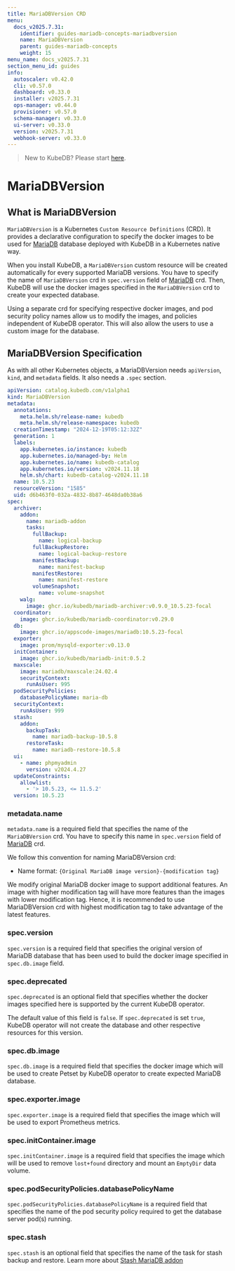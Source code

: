 ```yaml
---
title: MariaDBVersion CRD
menu:
  docs_v2025.7.31:
    identifier: guides-mariadb-concepts-mariadbversion
    name: MariaDBVersion
    parent: guides-mariadb-concepts
    weight: 15
menu_name: docs_v2025.7.31
section_menu_id: guides
info:
  autoscaler: v0.42.0
  cli: v0.57.0
  dashboard: v0.33.0
  installer: v2025.7.31
  ops-manager: v0.44.0
  provisioner: v0.57.0
  schema-manager: v0.33.0
  ui-server: v0.33.0
  version: v2025.7.31
  webhook-server: v0.33.0
---
```


> New to KubeDB? Please start [here](/docs/v2025.7.31/README).

# MariaDBVersion

## What is MariaDBVersion

`MariaDBVersion` is a Kubernetes `Custom Resource Definitions` (CRD). It provides a declarative configuration to specify the docker images to be used for [MariaDB](https://www.mariadb.com) database deployed with KubeDB in a Kubernetes native way.

When you install KubeDB, a `MariaDBVersion` custom resource will be created automatically for every supported MariaDB versions. You have to specify the name of `MariaDBVersion` crd in `spec.version` field of [MariaDB](/docs/v2025.7.31/guides/mariadb/concepts/mariadb) crd. Then, KubeDB will use the docker images specified in the `MariaDBVersion` crd to create your expected database.

Using a separate crd for specifying respective docker images, and pod security policy names allow us to modify the images, and policies independent of KubeDB operator.  This will also allow the users to use a custom image for the database.

## MariaDBVersion Specification

As with all other Kubernetes objects, a MariaDBVersion needs `apiVersion`, `kind`, and `metadata` fields. It also needs a `.spec` section.

```yaml
apiVersion: catalog.kubedb.com/v1alpha1
kind: MariaDBVersion
metadata:
  annotations:
    meta.helm.sh/release-name: kubedb
    meta.helm.sh/release-namespace: kubedb
  creationTimestamp: "2024-12-19T05:12:32Z"
  generation: 1
  labels:
    app.kubernetes.io/instance: kubedb
    app.kubernetes.io/managed-by: Helm
    app.kubernetes.io/name: kubedb-catalog
    app.kubernetes.io/version: v2024.11.18
    helm.sh/chart: kubedb-catalog-v2024.11.18
  name: 10.5.23
  resourceVersion: "1585"
  uid: d6b463f0-032a-4832-8b87-4648da0b38a6
spec:
  archiver:
    addon:
      name: mariadb-addon
      tasks:
        fullBackup:
          name: logical-backup
        fullBackupRestore:
          name: logical-backup-restore
        manifestBackup:
          name: manifest-backup
        manifestRestore:
          name: manifest-restore
        volumeSnapshot:
          name: volume-snapshot
    walg:
      image: ghcr.io/kubedb/mariadb-archiver:v0.9.0_10.5.23-focal
  coordinator:
    image: ghcr.io/kubedb/mariadb-coordinator:v0.29.0
  db:
    image: ghcr.io/appscode-images/mariadb:10.5.23-focal
  exporter:
    image: prom/mysqld-exporter:v0.13.0
  initContainer:
    image: ghcr.io/kubedb/mariadb-init:0.5.2
  maxscale:
    image: mariadb/maxscale:24.02.4
    securityContext:
      runAsUser: 995
  podSecurityPolicies:
    databasePolicyName: maria-db
  securityContext:
    runAsUser: 999
  stash:
    addon:
      backupTask:
        name: mariadb-backup-10.5.8
      restoreTask:
        name: mariadb-restore-10.5.8
  ui:
    - name: phpmyadmin
      version: v2024.4.27
  updateConstraints:
    allowlist:
      - '> 10.5.23, <= 11.5.2'
  version: 10.5.23
```

### metadata.name

`metadata.name` is a required field that specifies the name of the `MariaDBVersion` crd. You have to specify this name in `spec.version` field of [MariaDB](/docs/v2025.7.31/guides/mariadb/concepts/mariadb) crd.

We follow this convention for naming MariaDBVersion crd:

- Name format: `{Original MariaDB image version}-{modification tag}`

We modify original MariaDB docker image to support additional features. An image with higher modification tag will have more features than the images with lower modification tag. Hence, it is recommended to use MariaDBVersion crd with highest modification tag to take advantage of the latest features.

### spec.version

`spec.version` is a required field that specifies the original version of MariaDB database that has been used to build the docker image specified in `spec.db.image` field.

### spec.deprecated

`spec.deprecated` is an optional field that specifies whether the docker images specified here is supported by the current KubeDB operator.

The default value of this field is `false`. If `spec.deprecated` is set `true`, KubeDB operator will not create the database and other respective resources for this version.

### spec.db.image

`spec.db.image` is a required field that specifies the docker image which will be used to create Petset by KubeDB operator to create expected MariaDB database.

### spec.exporter.image

`spec.exporter.image` is a required field that specifies the image which will be used to export Prometheus metrics.

### spec.initContainer.image

`spec.initContainer.image` is a required field that specifies the image which will be used to remove `lost+found` directory and mount an `EmptyDir` data volume.

### spec.podSecurityPolicies.databasePolicyName

`spec.podSecurityPolicies.databasePolicyName` is a required field that specifies the name of the pod security policy required to get the database server pod(s) running.

### spec.stash

`spec.stash` is an optional field that specifies the name of the task for stash backup and restore. Learn more about [Stash MariaDB addon](https://stash.run/docs/v2021.03.08/addons/mariadb/)

